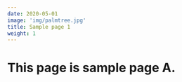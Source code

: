 ```yaml
---
date: 2020-05-01
image: 'img/palmtree.jpg'
title: Sample page 1
weight: 1
---
```



# This page is sample page A.
